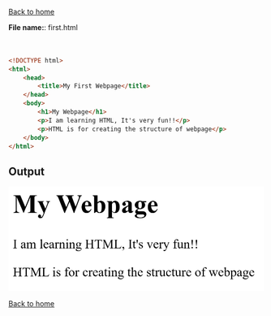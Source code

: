 

[Back to home](README.md)

**File name:**: first.html
```html


<!DOCTYPE html>
<html>
	<head>
		<title>My First Webpage</title>
	</head>
	<body>
		<h1>My Webpage</h1>
		<p>I am learning HTML, It's very fun!!</p>
		<p>HTML is for creating the structure of webpage</p>
	</body>
</html>

```
## Output
![alt text](images/htmlBasicStructure.png)

[Back to home](README.md)